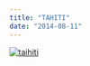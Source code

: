 ```yaml
---
title: "TAHITI"
date: "2014-08-11"
---
```


[![taihiti](http://nickfoden.files.wordpress.com/2014/08/taihiti.jpg)](https://nickfoden.files.wordpress.com/2014/08/taihiti.jpg)

